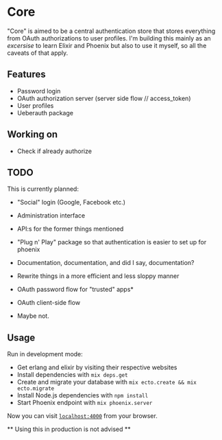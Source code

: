 # Core

"Core" is aimed to be a central authentication store that stores everything from OAuth authorizations to user profiles. I'm building this mainly as an *excersise* to learn Elixir and Phoenix but also to use it myself, so all the caveats of that apply.

## Features
* Password login
* OAuth authorization server (server side flow // access_token)
* User profiles
* Ueberauth package

## Working on
* Check if already authorize

## TODO
This is currently planned:
* "Social" login (Google, Facebook etc.) 
* Administration interface
* API:s for the former things mentioned
* "Plug n' Play" package so that authentication is easier to set up for phoenix
* Documentation, documentation, and did I say, documentation?
* Rewrite things in a more efficient and less sloppy manner
* OAuth password flow for "trusted" apps*
* OAuth client-side flow

* Maybe not.

## Usage
Run in development mode:

  * Get erlang and elixir by visiting their respective websites
  * Install dependencies with `mix deps.get`
  * Create and migrate your database with `mix ecto.create && mix ecto.migrate`
  * Install Node.js dependencies with `npm install`
  * Start Phoenix endpoint with `mix phoenix.server`

Now you can visit [`localhost:4000`](http://localhost:4000) from your browser.

** Using this in production is not advised **